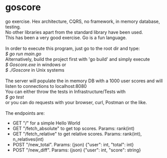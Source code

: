 # goscore
go exercise. Hex architecture, CQRS, no framework, in memory database, testing.<br>
No other libraries apart from the standard library have been used.<br>
This has been a very good exercise. Go is a fun language.<br>
<br>
In order to execute this program, just go to the root dir and type:<br>
_$ go run main.go_<br>
Alternatively, build the project first with 'go build' and simply execute<br>
_$ Goscore.exe_ in windows or<br>
_$ ./Goscore_ in Unix systems<br>
<br>
The server will populate the in memory DB with a 1000 user scores and will listen to connections to localhost:8080<br>
You can either throw the tests in Infrastructure/Tests with<br>
_$ go test_<br>
or you can do requests with your browser, curl, Postman or the like.<br>
<br>
The endpoints are:<br>

- GET "/" for a simple Hello World
- GET "/fetch_absolute" to get top scores. Params: rank(int) 
- GET "/fetch_relative" to get relative scores. Params: rank(int), n_relatives(int)
- POST "/new_total". Params: (json) {"user": int, "total": int}
- POST "/new_diff". Params: (json) {"user": int, "score": string}